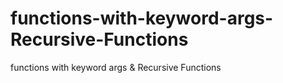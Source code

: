 # functions-with-keyword-args-Recursive-Functions
functions with keyword args &amp; Recursive Functions
